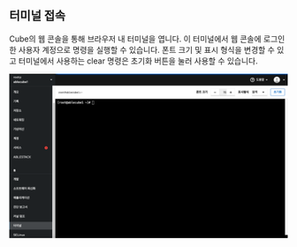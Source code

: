 ## 터미널 접속
Cube의 웹 콘솔을 통해 브라우저 내 터미널을 엽니다. 이 터미널에서 웹 콘솔에 로그인 한 사용자 계정으로 명령을 실행할 수 있습니다. 폰트 크기 및 표시 형식을 변경할 수 있고 터미널에서 사용하는 clear 명령은 초기화 버튼을 눌러 사용할 수 있습니다.

![cube-terminal.png](../../assets/images/cube-terminal.png)